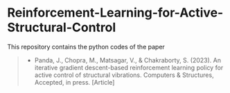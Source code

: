 # Reinforcement-Learning-for-Active-Structural-Control
This repository contains the python codes of the paper 
  > + Panda, J., Chopra, M., Matsagar, V., & Chakraborty, S. (2023). An iterative gradient descent-based reinforcement learning policy for active control of structural vibrations. Computers & Structures, Accepted, in press. [Article]
